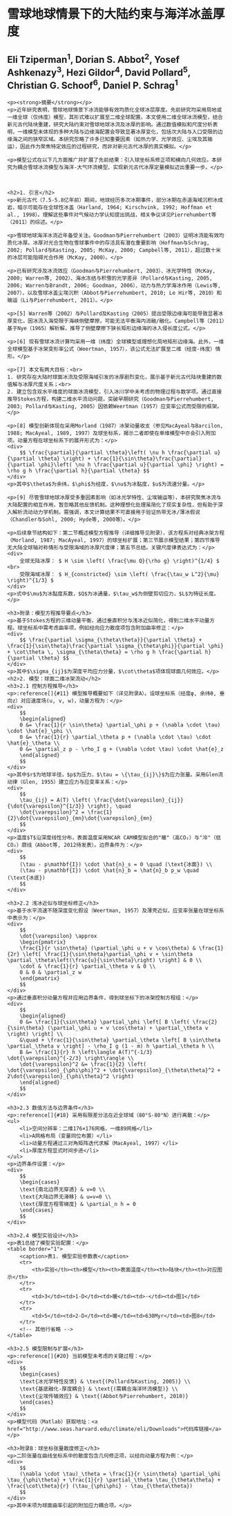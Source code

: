 <html lang="zh-cn">
<head>
    <meta charset="UTF-8">
    <title>雪球地球情景下的大陆约束与海洋冰盖厚度</title>
    <script src="https://polyfill.io/v3/polyfill.min.js?features=es6"></script>
    <script id="MathJax-script" async src="https://cdn.jsdelivr.net/npm/mathjax@3/es5/tex-mml-chtml.js"></script>
</head>
<body>
    <h1>雪球地球情景下的大陆约束与海洋冰盖厚度</h1>
    <h2>Eli Tziperman<sup>1</sup>, Dorian S. Abbot<sup>2</sup>, Yosef Ashkenazy<sup>3</sup>, Hezi Gildor<sup>4</sup>, David Pollard<sup>5</sup>, Christian G. Schoof<sup>6</sup>, Daniel P. Schrag<sup>1</sup></h2>
    
    <p><strong>摘要</strong></p>
    <p>近年研究表明，雪球地球情景下冰流能够有效均质化全球冰层厚度。先前研究均采用局地或一维全球（仅纬度）模型，其形式难以扩展至二维全球配置。本文使用二维全球冰流模型，结合新元古代陆块重建，研究大陆约束对雪球地球冰流及冰厚的影响。通过数值模拟和尺度分析表明，一维模型未体现的多种大陆与边缘海配置会导致显著冰厚变化，包括次大陆与入口受限的边缘海之间的狭窄区域。本研究忽略了许多已知重要因素（如热力学、光学效应、尘埃及其输运），因此作为聚焦特定效应的过程研究，而非对新元古代冰厚的真实模拟。</p>

    <p>模型公式在以下几方面推广并扩展了先前结果：引入球坐标系修正项和横向几何效应。本研究为耦合雪球冰流模型与海洋-大气环流模型、实现新元古代冰厚定量模拟迈出重要一步。</p>



    <h2>1. 引言</h2>
    <p>新元古代（7.5-5.8亿年前）期间，地球经历多次冰期事件，部分冰期在赤道海域沉积冰成岩，暗示可能存在全球性冰盖（Harland, 1964; Kirschvink, 1992; Hoffman et al., 1998）。理解这些事件对气候动力学认知提出挑战，相关争议详见Pierrehumbert等（2011）的综述。</p>

    <p>雪球地球海洋冰流近年备受关注。Goodman与Pierrehumbert（2003）证明冰流能有效均质化冰厚。冰厚对光合生物在雪球事件中的存活具有潜在重要影响（Hoffman与Schrag, 2002; Pollard与Kasting, 2005; McKay, 2000; Campbell等, 2011），超过数十米的冰层可能阻碍光合作用（McKay, 2000）。</p>

    <p>已有研究涉及冰流效应（Goodman与Pierrehumbert, 2003）、冰光学特性（McKay, 2000; Warren等, 2002）、海水冻结与积雪的光学差异（Pollard与Kasting, 2005, 2006; Warren与Brandt, 2006; Goodman, 2006）、动力与热力学海冰作用（Lewis等, 2007），以及雪球冰盖尘埃沉积（Abbot与Pierrehumbert, 2010; Le Hir等, 2010）和输运（Li与Pierrehumbert, 2011）。</p>

    <p>[5] Warren等（2002）与Pollard及Kasting（2005）提出受限边缘海可能导致显著冰厚变化，因冰流入海受限于海峡侧壁摩擦，可能无法平衡海内消融/融化。Campbell等（2011）基于Nye（1965）解析解，推导了侧壁摩擦下狭长矩形边缘海的冰入侵长度公式。</p>

    <p>[6] 现有雪球冰流计算均采用一维（纬度）全球模型或理想化局地矩形边缘海。此外，一维全球模型基于冰架变形率公式（Weertman, 1957），该公式无法扩展至二维（经度-纬度）情形。</p>

    <p>[7] 本文有两大目标：<br>
    1. 研究存在大陆时球面冰流及受限海域引发的冰厚剧烈变化，展示基于新元古代陆块重建的数值解与冰厚尺度关系；<br>
    2. 建立包含双水平维度的球面冰流模型，引入冰川学中未考虑的物理过程与数学项。通过直接推导Stokes方程，构建二维水平流动问题，突破早期研究（Goodman与Pierrehumbert, 2003; Pollard与Kasting, 2005）因依赖Weertman（1957）应变率公式而受限的框架。</p>

    <p>[8] 模型创新体现在采用Morland（1987）冰架动量收支（参见MacAyeal与Barcilon, 1988; MacAyeal, 1989, 1997）及球坐标系，揭示二者即使在单维模型中亦会引入附加项。动量方程在球坐标系下的展开形式为：</p>
    <div>
        $$ \frac{\partial}{\partial \theta}\left( \nu h \frac{\partial u}{\partial \theta} \right) + \frac{1}{\sin\theta}\frac{\partial}{\partial \phi}\left( \nu h \frac{\partial u}{\partial \phi} \right) = \rho g h \frac{\partial h}{\partial \theta} $$
    </div>
    <p>其中$\theta$为余纬，$\phi$为经度，$\nu$为冰黏度，$u$为流速分量。</p>

    <p>[9] 尽管雪球地球冰厚受多重因素影响（如冰光学特性、尘埃输运等），本研究聚焦冰流与大陆配置的相互作用，暂忽略其他反馈机制。这种理想化处理虽简化了现实复杂性，但有助于深入解析流动动力学机制。需强调，本文计算结果不可直接用于验证热带无冰/薄冰假说（Chandler与Sohl, 2000; Hyde等, 2000等）。</p>

    <p>后续章节结构如下：第二节概述模型方程推导（详细推导见附录），该方程系对经典冰架方程（Morland, 1987; MacAyeal, 1997）的球坐标扩展；第三节展示模型结果；第四节推导无大陆全球轴对称情形与受限海域的冰厚尺度律；第五节总结。关键尺度律表达式为：</p>
    <div>
        全球无陆冰厚： $ H \sim \left( \frac{\mu Q}{\rho g} \right)^{1/4} $ <br>
        受限海域冰厚： $ H_{constricted} \sim \left( \frac{\tau_w L^2}{\mu} \right)^{1/3} $
    </div>
    <p>式中$\mu$为冰黏度系数，$Q$为冰通量，$\tau_w$为侧壁剪切应力，$L$为特征长度。</p>

    <h3>附录：模型方程推导要点</h3>
    <p>基于Stokes方程的三维动量平衡，通过垂直积分与浅冰近似简化，得到二维水平动量方程。球坐标系中需考虑曲率项，例如经向应力散度项包含附加曲率修正：</p>
    <div>
        $$ \frac{\partial \sigma_{\theta\theta}}{\partial \theta} + \frac{1}{\sin\theta}\frac{\partial \sigma_{\theta\phi}}{\partial \phi} + \cot\theta \, \sigma_{\theta\theta} = \rho g h \frac{\partial h}{\partial \theta} $$
    </div>
    <p>其中$\sigma_{ij}$为深度平均应力分量，$\cot\theta$项体现球面几何效应。</p>
    <h2>2. 模型：球面二维冰架流动</h2>
    <h3>2.1 控制方程推导</h3>
    <p>:reference[]{#11} 模型推导概要如下（详见附录A）。设球坐标系（经度φ, 余纬θ, 垂向z）对应速度场(u, v, w)，动量方程为：</p>
    <div>
        $$
        \begin{aligned}
        0 &= \frac{1}{r \sin\theta} \partial_\phi p + (\nabla \cdot \tau) \cdot \hat{e}_\phi \\
        0 &= \frac{1}{r} \partial_\theta p + (\nabla \cdot \tau) \cdot \hat{e}_\theta \\
        0 &= \partial_z p - \rho_I g + (\nabla \cdot \tau) \cdot \hat{e}_z
        \end{aligned}
        $$
    </div>
    <p>其中$r$为地球半径，$p$为压力，$\tau = \{\tau_{ij}\}$为应力张量。采用Glen流动律（Glen, 1955）建立应力与应变率关系：</p>
    <div>
        $$
        \tau_{ij} = A(T) \left( \frac{\dot{\varepsilon}_{ij}}{\dot{\varepsilon}^{1/3}} \right), \quad 
        \dot{\varepsilon}^2 = \frac{1}{2}\dot{\varepsilon}_{mn}\dot{\varepsilon}_{mn}
        $$
    </div>
    <p>温度$T$沿深度线性分布，表面温度采用NCAR CAM模型拟合的"暖"（高CO₂）与"冷"（低CO₂）廓线（Abbot等, 2012待发表）。边界条件为：</p>
    <div>
        $$
        (\tau - p\mathbf{I}) \cdot \hat{n}_s = 0 \quad (\text{冰面}) \\
        (\tau - p\mathbf{I}) \cdot \hat{n}_b = \hat{n}_b p_w \quad (\text{冰底})
        $$
    </div>

    <h3>2.2 浅冰近似与球坐标修正</h3>
    <p>基于水平流速不随深度变化假设（Weertman, 1957）及薄壳近似，应变率张量在球坐标系中表示为：</p>
    <div>
        $$
        \dot{\varepsilon} \approx 
        \begin{pmatrix}
        \frac{1}{r \sin\theta} (\partial_\phi u + v \cos\theta) & \frac{1}{2r} \left[ \frac{1}{\sin\theta}\partial_\phi v + \sin\theta \partial_\theta\left(\frac{u}{\sin\theta}\right) \right] & 0 \\
        \cdot & \frac{1}{r} \partial_\theta v & 0 \\
        0 & 0 & \partial_z w
        \end{pmatrix}
        $$
    </div>
    <p>通过垂直积分动量方程并应用边界条件，得到球坐标下的冰架控制方程组：</p>
    <div>
        $$
        \begin{aligned}
        0 &= \frac{1}{\sin\theta} \partial_\phi \left[ B \left( \frac{2}{\sin\theta} (\partial_\phi u + v \cos\theta) + \partial_\theta v \right) \right] \\
        &\quad + \frac{1}{\sin\theta} \partial_\theta \left[ B \sin\theta \partial_\theta v \right] - \rho_I g (1 - m) h \partial_\theta h \\
        B &= \frac{1}{r} h \left\langle A(T)^{-1/3} \dot{\varepsilon}^{-2/3} \right\rangle \\
        \dot{\varepsilon}^2 &= \frac{1}{2} \left( \dot{\varepsilon}_{\phi\phi}^2 + \dot{\varepsilon}_{\theta\theta}^2 + 2\dot{\varepsilon}_{\phi\theta}^2 \right)
        \end{aligned}
        $$
    </div>

    <h3>2.3 数值方法与边界条件</h3>
    <p>:reference[]{#18} 采用有限差分法在近全球域（80°S-80°N）进行离散：</p>
    <ul>
        <li>空间分辨率：二维176×176网格，一维89网格</li>
        <li>A网格布局（变量同位布置）</li>
        <li>动量方程通过三对角矩阵迭代求解（MacAyeal, 1997）</li>
        <li>厚度方程显式时间步进</li>
    </ul>
    <p>边界条件设置：</p>
    <div>
        $$
        \begin{cases}
        \text{南北边界无穿透} & v=0 \\
        \text{大陆边界无滑移} & u=v=0 \\
        \text{厚度方程零梯度} & \partial_n h = 0
        \end{cases}
        $$
    </div>

    <h3>2.4 模型实验设计</h3>
    <p>表1总结了模型实验配置：</p>
    <table border="1">
        <caption>表1. 模型实验参数表</caption>
        <tr>
            <th>实验</th><th>模型</th><th>表面温度</th><th>陆块</th><th>对应图示</th>
        </tr>
        <tr>
            <td>3</td><td>1-D</td><td>暖</td><td>-</td><td>图1</td>
        </tr>
        <tr>
            <td>5</td><td>2-D</td><td>暖</td><td>630Myr</td><td>图8</td>
        </tr>
        <!-- 其他行省略 -->
    </table>

    <h3>2.5 模型限制与扩展</h3>
    <p>:reference[]{#20} 当前模型未考虑的关键过程：</p>
    <div>
        $$
        \begin{cases}
        \text{冰光学特性反馈} & \text{(Pollard与Kasting, 2005)} \\
        \text{基底融化-厚度耦合} & \text{(需耦合海洋环流模型)} \\
        \text{尘埃传输效应} & \text{(Abbot与Pierrehumbert, 2010)}
        \end{cases}
        $$
    </div>
    <p>模型代码（Matlab）获取地址：<a href="http://www.seas.harvard.edu/climate/eli/Downloads">代码库链接</a></p>

    <h3>附录B：球坐标张量散度修正</h3>
    <p>二阶张量在曲线坐标系中的散度包含几何修正项，以经向动量方程为例：</p>
    <div>
        $$
        (\nabla \cdot \tau)_\theta = \frac{1}{r \sin\theta} \partial_\phi \tau_{\phi\theta} + \frac{1}{r} \partial_\theta \tau_{\theta\theta} + \frac{\cot\theta}{r} (\tau_{\phi\phi} - \tau_{\theta\theta})
        $$
    </div>
    <p>其中末项为球面曲率引起的附加应力耦合项。</p>
</body>
</html>